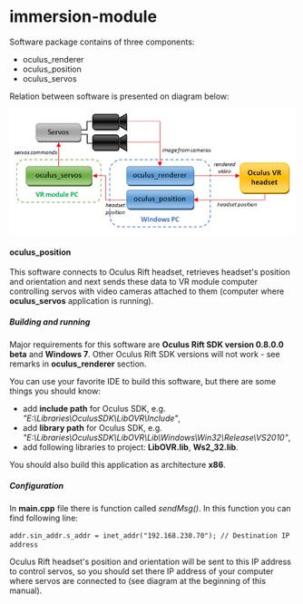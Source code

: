 # immersion-module

Software package contains of three components:
* oculus_renderer
* oculus_position
* oculus_servos

Relation between software is presented on diagram below:

![Data Flow](https://github.com/piappl/immersion-module/blob/master/Images/data_flow.PNG?raw=true)

#### oculus_position

This software connects to Oculus Rift headset, retrieves headset's position and orientation and next sends these data to VR module computer controlling servos with video cameras attached to them (computer where **oculus_servos** application is running).  

##### Building and running
Major requirements for this software are **Oculus Rift SDK version 0.8.0.0 beta** and **Windows 7**. Other Oculus Rift SDK versions will not work - see remarks in **oculus_renderer** section.

You can use your favorite IDE to build this software, but there are some things you should know:
* add **include path** for Oculus SDK, e.g. *"E:\Libraries\OculusSDK\LibOVR\Include"*,
* add **library path** for Oculus SDK, e.g. *"E:\Libraries\OculusSDK\LibOVR\Lib\Windows\Win32\Release\VS2010"*,
* add following libraries to project: **LibOVR.lib**, **Ws2_32.lib**.

You should also build this application as architecture **x86**.

##### Configuration
In **main.cpp** file there is function called *sendMsg()*. In this function you can find following line:
```
addr.sin_addr.s_addr = inet_addr("192.168.230.70"); // Destination IP address
```
Oculus Rift headset's position and orientation will be sent to this IP address to control servos, so you should set there IP address of your computer where servos are connected to (see diagram at the beginning of this manual).